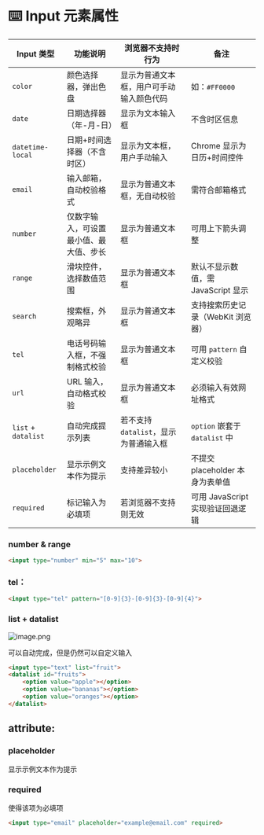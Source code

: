 # ⌨️ Input 元素属性


| Input 类型            | 功能说明                | 浏览器不支持时行为                | 备注                        |
| ------------------- | ------------------- | ------------------------ | ------------------------- |
| `color`             | 颜色选择器，弹出色盘          | 显示为普通文本框，用户可手动输入颜色代码     | 如：`#FF0000`               |
| `date`              | 日期选择器（年-月-日）        | 显示为文本输入框                 | 不含时区信息                    |
| `datetime-local`    | 日期+时间选择器（不含时区）      | 显示为文本框，用户手动输入            | Chrome 显示为日历+时间控件         |
| `email`             | 输入邮箱，自动校验格式         | 显示为普通文本框，无自动校验           | 需符合邮箱格式                   |
| `number`            | 仅数字输入，可设置最小值、最大值、步长 | 显示为普通文本框                 | 可用上下箭头调整                  |
| `range`             | 滑块控件，选择数值范围         | 显示为普通文本框                 | 默认不显示数值，需 JavaScript 显示   |
| `search`            | 搜索框，外观略异            | 显示为普通文本框                 | 支持搜索历史记录（WebKit 浏览器）      |
| `tel`               | 电话号码输入框，不强制格式校验     | 显示为普通文本框                 | 可用 `pattern` 自定义校验        |
| `url`               | URL 输入，自动格式校验       | 显示为普通文本框                 | 必须输入有效网址格式                |
| `list` + `datalist` | 自动完成提示列表            | 若不支持 `datalist`，显示为普通输入框 | `option` 嵌套于 `datalist` 中 |
| `placeholder`       | 显示示例文本作为提示          | 支持差异较小                   | 不提交 placeholder 本身为表单值    |
| `required`          | 标记输入为必填项            | 若浏览器不支持则无效               | 可用 JavaScript 实现验证回退逻辑    |

### number & range

```html
<input type="number" min="5" max="10">
```

### tel：

```html
<input type="tel" pattern="[0-9]{3}-[0-9]{3}-[0-9]{4}">
```

### list + datalist

![image.png](gerry-cs-journal/stack-learning-notes/HTML/src/⌨️%20Input%20元素属性/image.png)

可以自动完成，但是仍然可以自定义输入

```html
<input type="text" list="fruit">
<datalist id="fruits">
	<option value="apple"></option>
	<option value="bananas"></option>
	<option value="oranges"></option>
</datalist>
```

## attribute:

### placeholder

显示示例文本作为提示

### required

使得该项为必填项

```html
<input type="email" placeholder="example@email.com" required>
```